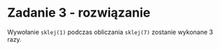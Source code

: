 # Zadanie 3 - rozwiązanie

Wywołanie `sklej(1)` podczas obliczania `sklej(7)` zostanie wykonane $3$ razy.
